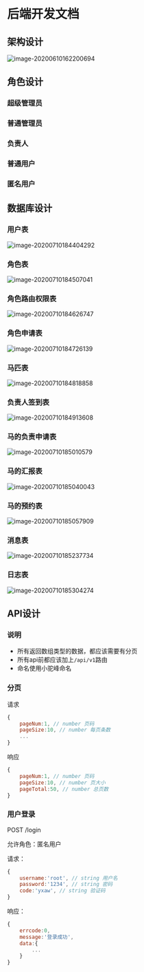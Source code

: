 # 后端开发文档

## 架构设计

![image-20200610162200694](后端开发文档.assets/image-20200610162200694.png)

## 角色设计

### 超级管理员

### 普通管理员

### 负责人

### 普通用户

### 匿名用户

## 数据库设计

### 用户表

![image-20200710184404292](后端开发文档.assets/image-20200710184404292.png)

### 角色表

![image-20200710184507041](后端开发文档.assets/image-20200710184507041.png)

### 角色路由权限表

![image-20200710184626747](后端开发文档.assets/image-20200710184626747.png)

### 角色申请表

![image-20200710184726139](后端开发文档.assets/image-20200710184726139.png)

### 马匹表

![image-20200710184818858](后端开发文档.assets/image-20200710184818858.png)

### 负责人签到表

![image-20200710184913608](后端开发文档.assets/image-20200710184913608.png)

### 马的负责申请表

![image-20200710185010579](后端开发文档.assets/image-20200710185010579.png)

### 马的汇报表

![image-20200710185040043](后端开发文档.assets/image-20200710185040043.png)

### 马的预约表

![image-20200710185057909](后端开发文档.assets/image-20200710185057909.png)

### 消息表

![image-20200710185237734](后端开发文档.assets/image-20200710185237734.png)

### 日志表

![image-20200710185304274](后端开发文档.assets/image-20200710185304274.png)

## API设计

### 说明

- 所有返回数组类型的数据，都应该需要有分页
- 所有api前都应该加上`/api/v1`路由
- 命名使用小驼峰命名

### 分页

请求

```js
{
    pageNum:1, // number 页码
    pageSize:10, // number 每页条数
    ...
}
```

响应

```js
{
    pageNum:1, // number 页码
    pageSize:10, // number 页大小
    pageTotal:50, // number 总页数
}
```



### 用户登录

POST /login

允许角色：匿名用户

请求：

```js
{
    username:'root', // string 用户名
    password:'1234', // string 密码
    code:'yxaw', // string 验证码
}
```

响应：

```js
{
    errcode:0, 
    message:'登录成功',
    data:{
        ...
    }
}
```



